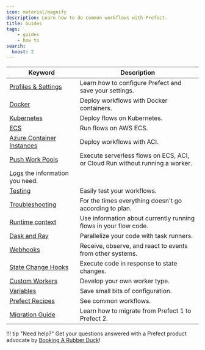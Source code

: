 ```yaml
---
icon: material/magnify
description: Learn how to do common workflows with Prefect.
title: Guides
tags:
    - guides
    - how to
search:
  boost: 2
---
```


| Keyword                                                  | Description                                                                                        |
| -------------------------------------------------------- | -------------------------------------------------------------------------------------------------- |
| [Profiles & Settings](/guides/settings/) | Learn how to configure Prefect and save your settings. |
| [Docker](/guides/deployment/docker/) | Deploy workflows with Docker containers. |
| [Kubernetes]() | Deploy flows on Kubernetes. |
| [ECS]() |  Run flows on AWS ECS. |
| [Azure Container Instances](/guides/deployment/aci/) |  Deploy workflows with ACI. |
| [Push Work Pools](/guides/push-work-pools/) |  Execute serverless flows on ECS, ACI, or Cloud Run without running a worker. | 
| [Logs](/guides/logs/) the information you need. |
| [Testing](/guides/testing/) | Easily test your workflows. |
| [Troubleshooting](/guides/troubleshooting/) | For the times everything doesn't go according to plan. |
| [Runtime context](/guides/runtime-context/) | Use information about currently running flows in your flow code.  |
| [Dask and Ray](/guides/dask-ray-task-runners/) | Parallelize your code with task runners. |
| [Webhooks](/guides/webhooks/) | Receive, observe, and react to events from other systems. |
| [State Change Hooks](/guides/state-change-hooks/) | Execute code in response to state changes. |
| [Custom Workers](/guides/developing-a-new-worker-type/) | Develop your own worker type. | 
| [Variables](/guides/variables/) | Save small bits of configuration. | 
| [Prefect Recipes](../recipes/recipes/) |  See common workflows. |
| [Migration Guide](/guides/migration-guide/) | Learn how to migrate from Prefect 1 to Prefect 2. |


!!! tip "Need help?"
    Get your questions answered with a Prefect product advocate by [Booking A Rubber Duck](https://calendly.com/prefect-experts/prefect-product-advocates)!
